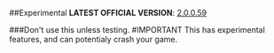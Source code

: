 ##Experimental
**LATEST OFFICIAL VERSION**: [2.0.0.59](http://www.curse.com/mc-mods/minecraft/223703-compactstorage#)

###Don't use this unless testing.
#IMPORTANT
This has experimental features, and can potentialy crash your game.